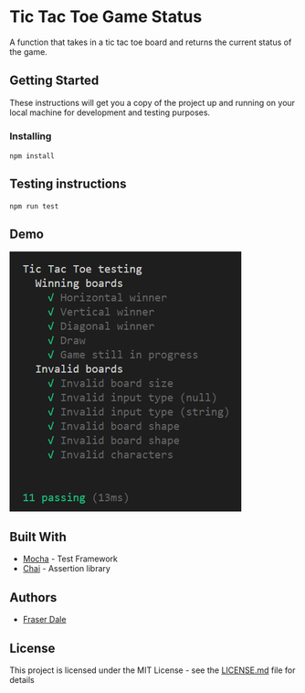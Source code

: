 # Tic Tac Toe Game Status

A function that takes in a tic tac toe board and returns the current status of the game.

## Getting Started

These instructions will get you a copy of the project up and running on your local machine for development and testing purposes.

### Installing

```
npm install
```

## Testing instructions

```
npm run test
```


## Demo
![Successful testing](https://github.com/fraserdale/tictactoetest/blob/main/demo.PNG)

## Built With

* [Mocha](https://github.com/mochajs/mocha) - Test Framework
* [Chai](https://github.com/chaijs/chai/) - Assertion library

## Authors

* [Fraser Dale](https://github.com/fraserdale)

## License

This project is licensed under the MIT License - see the [LICENSE.md](LICENSE.md) file for details
